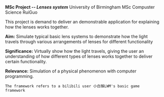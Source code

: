 **MSc Project -- _Lenses system_**
University of Birmingham
MSc Compuster Science
RuiGuo

This project is demand to deliver an demonstrable application for explaining how the lenses works together.

**Aim:** Simulate typical basic lens systems to demonstrate how the light travels through various arrangements of lenses for different functionality

**Significance:** Virtually show how the light travels, giving the user an understanding of how different types of lenses works together to deliver certain functionality.

**Relevance:** Simulation of a physical phenomenon with computer programming.



`The framework refers to a bilibili user 小白猴LWM's basic game framework`

